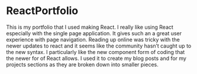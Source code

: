 # ReactPortfolio
This is my portfolio that I used making React. I really like using React especially with the single page application. It gives such an a great user experience with page navigation. Reading up online was tricky with the newer updates to react and it seems like the community hasn’t caught up to the new syntax. I particularly like the new component form of coding that the newer for of React allows. I used it to create my blog posts and for my projects sections as they are broken down into smaller pieces. 
